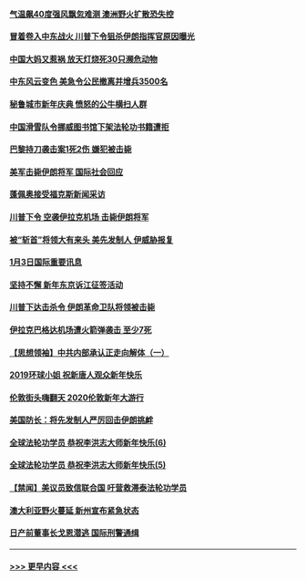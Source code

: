 #### [气温飙40度强风飘忽难测 澳洲野火扩散恐失控](../pages/prog202/a102744951.md?t=01041633) 
#### [冒着卷入中东战火 川普下令狙杀伊朗指挥官原因曝光](../pages/prog202/a102744900.md?t=01041633) 
#### [中国大妈又惹祸 放天灯烧死30只濒危动物](../pages/prog202/a102744899.md?t=01041633) 
#### [中东风云变色 美急令公民撤离并增兵3500名](../pages/prog202/a102744827.md?t=01041633) 
#### [秘鲁城市新年庆典 愤怒的公牛横扫人群](../pages/prog202/a102744618.md?t=01041633) 
#### [中国滑雪队令挪威图书馆下架法轮功书籍遭拒](../pages/prog202/a102744639.md?t=01041633) 
#### [巴黎持刀袭击案1死2伤 嫌犯被击毙](../pages/prog202/a102744566.md?t=01041633) 
#### [美军击毙伊朗将军 国际社会回应](../pages/prog202/a102744485.md?t=01041633) 
#### [蓬佩奥接受福克斯新闻采访](../pages/prog202/a102744480.md?t=01041633) 
#### [川普下令 空袭伊拉克机场 击毙伊朗将军](../pages/prog202/a102744470.md?t=01041633) 
#### [被“斩首”将领大有来头 美先发制人 伊威胁报复](../pages/prog202/a102744454.md?t=01041633) 
#### [1月3日国际重要讯息](../pages/prog202/a102744301.md?t=01041633) 
#### [坚持不懈 新年东京诉江征签活动](../pages/prog202/a102744303.md?t=01041633) 
#### [川普下达击杀令 伊朗革命卫队将领被击毙](../pages/prog202/a102741911.md?t=01041633) 
#### [伊拉克巴格达机场遭火箭弹袭击 至少7死](../pages/prog202/a102744115.md?t=01041633) 
#### [【思想领袖】中共内部承认正走向解体（一）](../pages/prog202/a102744097.md?t=01041633) 
#### [2019环球小姐 祝新唐人观众新年快乐](../pages/prog202/a102744043.md?t=01041633) 
#### [伦敦街头嗨翻天 2020伦敦新年大游行](../pages/prog202/a102743925.md?t=01041633) 
#### [美国防长：将先发制人严厉回击伊朗挑衅](../pages/prog202/a102743930.md?t=01041633) 
#### [全球法轮功学员 恭祝李洪志大师新年快乐(6)](../pages/prog202/a102743899.md?t=01041633) 
#### [全球法轮功学员 恭祝李洪志大师新年快乐(5)](../pages/prog202/a102743766.md?t=01041633) 
#### [【禁闻】美议员致信联合国 吁营救滞泰法轮功学员](../pages/prog202/a102743781.md?t=01041633) 
#### [澳大利亚野火蔓延 新州宣布紧急状态](../pages/prog202/a102743681.md?t=01041633) 
#### [日产前董事长戈恩潜逃 国际刑警通缉](../pages/prog202/a102743676.md?t=01041633) 

----
#### [ >>> 更早内容 <<< ](../indexes/prog202-earlier.md)
